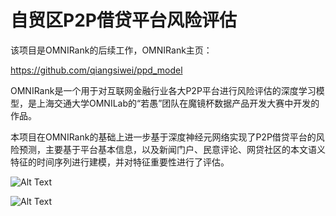 # 自贸区P2P借贷平台风险评估

该项目是OMNIRank的后续工作，OMNIRank主页：

https://github.com/qiangsiwei/ppd_model

OMNIRank是一个用于对互联网金融行业各大P2P平台进行风险评估的深度学习模型，是上海交通大学OMNILab的“若愚”团队在魔镜杯数据产品开发大赛中开发的作品。

本项目在OMNIRank的基础上进一步基于深度神经元网络实现了P2P借贷平台的风险预测，主要基于平台基本信息，以及新闻门户、民意评论、网贷社区的本文语义特征的时间序列进行建模，并对特征重要性进行了评估。

![Alt Text](https://raw.githubusercontent.com/qiangsiwei/p2p_evaluation/master/figure/model.png)

![Alt Text](https://raw.githubusercontent.com/qiangsiwei/p2p_evaluation/master/figure/feature_importance.png)
